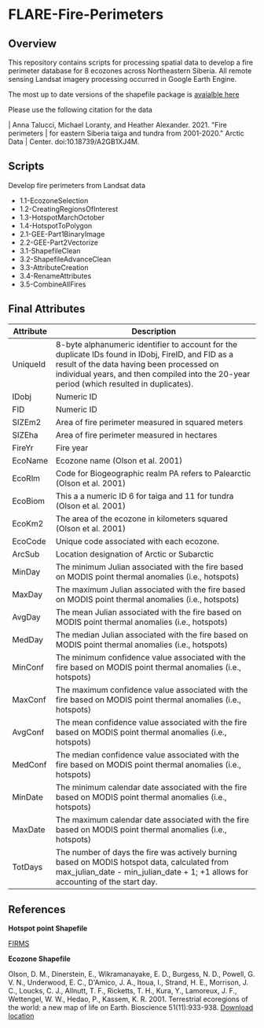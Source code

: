 # FLARE-Fire-Perimeters

## Overview
This repository contains scripts for processing spatial data to develop a fire perimeter database for 8 ecozones across Northeastern Siberia. All remote sensing Landsat imagery processing occurred in Google Earth Engine.

The most up to date versions of the shapefile package is [avaialble here](https://doi.org/10.18739/A2GB1XJ4M)

Please use the following citation for the data

| Anna Talucci, Michael Loranty, and Heather Alexander. 2021. "Fire perimeters
|   for eastern Siberia taiga and tundra from 2001-2020." Arctic Data
|   Center. doi:10.18739/A2GB1XJ4M.


## Scripts

Develop fire perimeters from Landsat data

* 1.1-EcozoneSelection
* 1.2-CreatingRegionsOfInterest
* 1.3-HotspotMarchOctober
* 1.4-HotspotToPolygon
* 2.1-GEE-Part1BinaryImage
* 2.2-GEE-Part2Vectorize
* 3.1-ShapefileClean
* 3.2-ShapefileAdvanceClean
* 3.3-AttributeCreation
* 3.4-RenameAttributes
* 3.5-CombineAllFires


## Final Attributes

Attribute	    |         Description       
------------- | ---------------------------
UniqueId      | 8-byte alphanumeric identifier to account for the duplicate IDs found in IDobj, FireID, and FID as a result of the data having been processed on individual years, and then compiled into the 20-year period (which resulted in duplicates).
IDobj	        | Numeric ID	
FID	          | Numeric ID	
SIZEm2	      | Area of fire perimeter measured in squared meters	
SIZEha	      | Area of fire perimeter measured in hectares	
FireYr	      | Fire year	
EcoName	      | Ecozone name	(Olson et al. 2001)
EcoRlm	      | Code for Biogeographic realm PA refers to Palearctic	(Olson et al. 2001)
EcoBiom	      | This a a numeric ID 6 for taiga and 11 for tundra	(Olson et al. 2001)
EcoKm2	      | The area of the ecozone in kilometers  squared	(Olson et al. 2001)
EcoCode	      | Unique code associated with each ecozone.	
ArcSub	      | Location designation of Arctic or Subarctic	
MinDay	      | The minimum Julian associated with the fire based on MODIS point thermal anomalies (i.e., hotspots)	
MaxDay	      | The maximum Julian associated with the fire based on MODIS point thermal anomalies (i.e., hotspots)	
AvgDay	      | The mean Julian associated with the fire based on MODIS point thermal anomalies (i.e., hotspots)	
MedDay	      | The median Julian associated with the fire based on MODIS point thermal anomalies (i.e., hotspots)	
MinConf	      | The minimum confidence value associated with the fire based on MODIS point thermal anomalies (i.e., hotspots)	
MaxConf	      | The maximum confidence value associated with the fire based on MODIS point thermal anomalies (i.e., hotspots)	
AvgConf	      | The mean confidence value associated with the fire based on MODIS point thermal anomalies (i.e., hotspots)	
MedConf	      | The median confidence value associated with the fire based on MODIS point thermal anomalies (i.e., hotspots)	
MinDate	      | The minimum calendar date associated with the fire based on MODIS point thermal anomalies (i.e., hotspots)	
MaxDate	      | The maximum calendar date associated with the fire based on MODIS point thermal anomalies (i.e., hotspots)	
TotDays       | The number of days the fire was actively burning based on MODIS hotspot data, calculated from max_julian_date - min_julian_date + 1; +1 allows for accounting  of the start day.


## References
**Hotspot point Shapefile**

[FIRMS](https://firms.modaps.eosdis.nasa.gov/download/create.php)

**Ecozone Shapefile**

Olson, D. M., Dinerstein, E., Wikramanayake, E. D., Burgess, N. D., Powell, G. V. N., Underwood, E. C., D'Amico, J. A., Itoua, I., Strand, H. E., Morrison, J. C., Loucks, C. J., Allnutt, T. F., Ricketts, T. H., Kura, Y., Lamoreux, J. F., Wettengel, W. W., Hedao, P., Kassem, K. R. 2001. Terrestrial ecoregions of the world: a new map of life on Earth. Bioscience 51(11):933-938.
[Download location ](https://www.worldwildlife.org/publications/terrestrial-ecoregions-of-the-world)

